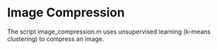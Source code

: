 # Image Compression

The script image_compression.m uses unsupervised learning (k-means clustering) to compress an image.
